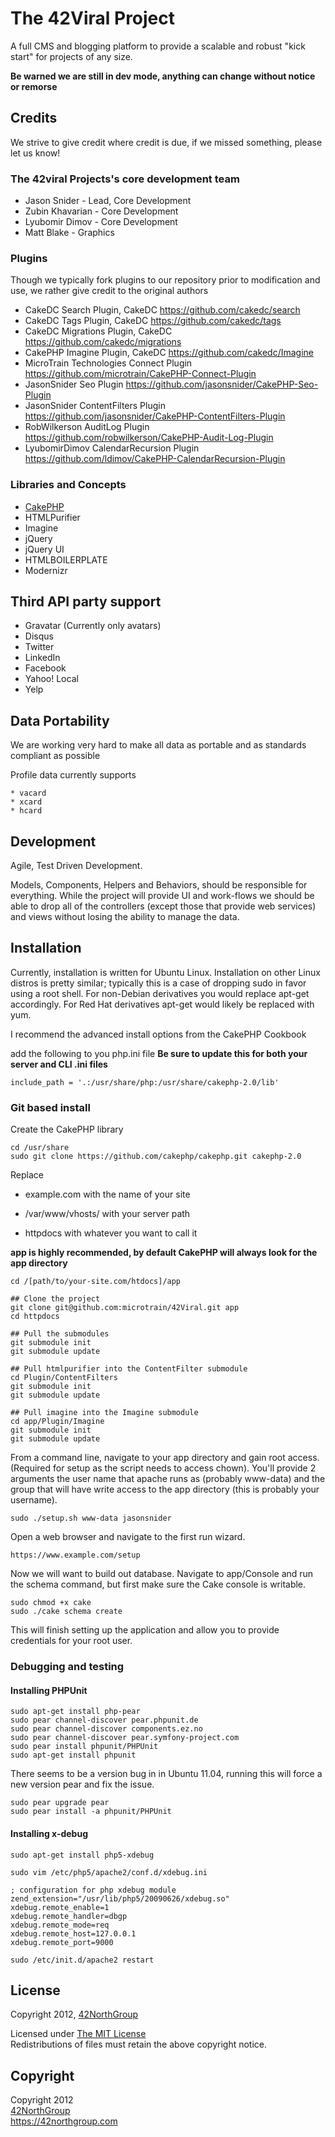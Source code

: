 # The 42Viral Project

A full CMS and blogging platform to provide a scalable and robust "kick start" for projects of any size.

__Be warned we are still in dev mode, anything can change without notice or remorse__

## Credits

We strive to give credit where credit is due, if we missed something, please let us know!

### The 42viral Projects's core development team

* Jason Snider - Lead, Core Development
* Zubin Khavarian - Core Development
* Lyubomir Dimov - Core Development
* Matt Blake - Graphics

### Plugins

Though we typically fork plugins to our repository prior to modification and use, we rather give credit to the original
authors

* CakeDC Search Plugin, CakeDC <https://github.com/cakedc/search> 
* CakeDC Tags Plugin, CakeDC  <https://github.com/cakedc/tags> 
* CakeDC Migrations Plugin, CakeDC  <https://github.com/cakedc/migrations> 
* CakePHP Imagine Plugin, CakeDC  <https://github.com/cakedc/Imagine> 
* MicroTrain Technologies Connect Plugin <https://github.com/microtrain/CakePHP-Connect-Plugin>
* JasonSnider Seo Plugin <https://github.com/jasonsnider/CakePHP-Seo-Plugin>
* JasonSnider ContentFilters Plugin <https://github.com/jasonsnider/CakePHP-ContentFilters-Plugin>
* RobWilkerson AuditLog Plugin <https://github.com/robwilkerson/CakePHP-Audit-Log-Plugin>
* LyubomirDimov CalendarRecursion Plugin <https://github.com/ldimov/CakePHP-CalendarRecursion-Plugin>

### Libraries and Concepts

* [CakePHP](http://cakephp.org)
* HTMLPurifier
* Imagine
* jQuery
* jQuery UI
* HTMLBOILERPLATE
* Modernizr

## Third API party support

* Gravatar (Currently only avatars)
* Disqus
* Twitter
* LinkedIn
* Facebook
* Yahoo! Local
* Yelp

## Data Portability

We are working very hard to make all data as portable and as standards compliant as possible

Profile data currently supports 

    * vacard
    * xcard
    * hcard

## Development

Agile, Test Driven Development.

Models, Components, Helpers and Behaviors, should be responsible for everything. While the project will provide UI and 
work-flows we should be able to drop all of the controllers (except those that provide web services) and views without 
losing the ability to manage the data.

## Installation

Currently, installation is written for Ubuntu Linux. Installation on other Linux distros is pretty similar; typically 
this is a case of dropping sudo in favor using a root shell. For non-Debian derivatives you would replace apt-get 
accordingly. For Red Hat derivatives apt-get would likely be replaced with yum.

I recommend the advanced install options from the CakePHP Cookbook

add the following to you php.ini file __Be sure to update this for both your server and CLI .ini files__

    include_path = '.:/usr/share/php:/usr/share/cakephp-2.0/lib'

### Git based install

Create the CakePHP library

    cd /usr/share
    sudo git clone https://github.com/cakephp/cakephp.git cakephp-2.0 

Replace 

- example.com with the name of your site

- /var/www/vhosts/ with your server path

- httpdocs with whatever you want to call it

__app is highly recommended, by default CakePHP will always look for the app directory__

    cd /[path/to/your-site.com/htdocs]/app

    ## Clone the project
    git clone git@github.com:microtrain/42Viral.git app
    cd httpdocs

    ## Pull the submodules
    git submodule init
    git submodule update

    ## Pull htmlpurifier into the ContentFilter submodule
    cd Plugin/ContentFilters
    git submodule init
    git submodule update

    ## Pull imagine into the Imagine submodule
    cd app/Plugin/Imagine
    git submodule init
    git submodule update

From a command line, navigate to your app directory and gain root access. (Required for setup as the script needs to 
access chown). You'll provide 2 arguments the user name that apache runs as (probably www-data) and the group that will 
have write access to the app directory (this is probably your username).

    sudo ./setup.sh www-data jasonsnider 

Open a web browser and navigate to the first run wizard.

    https://www.example.com/setup

Now we will want to build out database. Navigate to app/Console and run the schema command, but first make sure the Cake
console is writable.

    sudo chmod +x cake
    sudo ./cake schema create

This will finish setting up the application and allow you to provide credentials for your root user. 

### Debugging and testing

#### Installing PHPUnit

    sudo apt-get install php-pear
    sudo pear channel-discover pear.phpunit.de
    sudo pear channel-discover components.ez.no
    sudo pear channel-discover pear.symfony-project.com
    sudo pear install phpunit/PHPUnit
    sudo apt-get install phpunit

There seems to be a version bug in in Ubuntu 11.04, running this will force a new
version pear and fix the issue.

    sudo pear upgrade pear
    sudo pear install -a phpunit/PHPUnit

#### Installing x-debug

    sudo apt-get install php5-xdebug

    sudo vim /etc/php5/apache2/conf.d/xdebug.ini

    ; configuration for php xdebug module
    zend_extension="/usr/lib/php5/20090626/xdebug.so"
    xdebug.remote_enable=1
    xdebug.remote_handler=dbgp
    xdebug.remote_mode=req
    xdebug.remote_host=127.0.0.1
    xdebug.remote_port=9000

    sudo /etc/init.d/apache2 restart

## License ##

Copyright 2012, [42NorthGroup](https://42northgroup.com)

Licensed under [The MIT License](http://www.opensource.org/licenses/mit-license.php)<br/>
Redistributions of files must retain the above copyright notice.

## Copyright ###

Copyright 2012<br/>
[42NorthGroup](https://42northgroup.com)<br/>
https://42northgroup.com<br/>